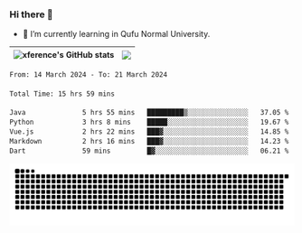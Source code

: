### Hi there 👋

<!--
**xference/xference** is a ✨ _special_ ✨ repository because its `README.md` (this file) appears on your GitHub profile.

Here are some ideas to get you started:

- 🔭 I’m currently working on ...

- 👯 I’m looking to collaborate on ...
- 🤔 I’m looking for help with ...
- 💬 Ask me about ...
- 📫 How to reach me: ...
- 😄 Pronouns: ...
- ⚡ Fun fact: ...
-->
- 🌱 I’m currently learning in Qufu Normal University.


| <img src="https://github-readme-stats.vercel.app/api?username=xference&show_icons=true&theme=ambient_gradient" alt="xference's GitHub stats" align="center"/> | <img src="https://github-readme-streak-stats.herokuapp.com/?user=xference"  style="zoom:100%;" align="center"/> |
| ------------------------------------------------------------ | ------------------------------------------------------------ |

<!--START_SECTION:waka-->

```txt
From: 14 March 2024 - To: 21 March 2024

Total Time: 15 hrs 59 mins

Java              5 hrs 55 mins   █████████▒░░░░░░░░░░░░░░░   37.05 %
Python            3 hrs 8 mins    █████░░░░░░░░░░░░░░░░░░░░   19.67 %
Vue.js            2 hrs 22 mins   ███▓░░░░░░░░░░░░░░░░░░░░░   14.85 %
Markdown          2 hrs 16 mins   ███▓░░░░░░░░░░░░░░░░░░░░░   14.23 %
Dart              59 mins         █▓░░░░░░░░░░░░░░░░░░░░░░░   06.21 %
```

<!--END_SECTION:waka-->

<picture>
  <source media="(prefers-color-scheme: dark)" srcset="https://raw.githubusercontent.com/xference/xference/output/github-contribution-grid-snake-dark.svg" />
  <source media="(prefers-color-scheme: light)" srcset="https://raw.githubusercontent.com/xference/xference/output/github-contribution-grid-snake.svg" />
  <img alt="github-snake" src="https://raw.githubusercontent.com/xference/xference/output/github-contribution-grid-snake.svg" />
</picture>
